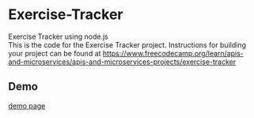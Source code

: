 # Exercise-Tracker
Exercise Tracker using node.js
<br>
This is the code for the Exercise Tracker project. Instructions for building your project can be found at https://www.freecodecamp.org/learn/apis-and-microservices/apis-and-microservices-projects/exercise-tracker
## Demo 
[demo page](https://exercise-tracker-k-ilyas.glitch.me/)
